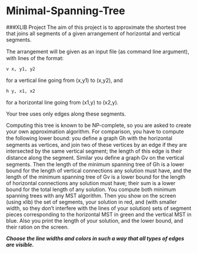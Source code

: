 # Minimal-Spanning-Tree
###XLIB Project
The aim of this project is to approximate the shortest tree that joins all segments of a given arrangement of 
horizontal and vertical segments. 

The arrangement will be given as an input ﬁle (as command line argument), with lines of the format:
```sh
v x, y1, y2
```
for a vertical line going from (x,y1) to (x,y2), and 
```sh
h y, x1, x2 
```
for a horizontal line going from (x1,y) to (x2,y).

Your tree uses only edges along these segments.

Computing this tree is known to be NP-complete, so you are asked to create your own approximation algorithm. For comparison, you have to compute the following lower bound: you deﬁne a graph Gh with the horizontal segments as vertices, and join two of these vertices by an edge if they are intersected by the same vertical segment; the length of this edge is their distance along the segment. Similar you deﬁne a graph Gv on the vertical segments. Then the length of the minimum spanning tree of Gh is a lower bound for the length of vertical connections any solution must have, and the length of the minimum spanning tree of Gv is a lower bound for the length of horizontal connections any solution must have; their sum is a lower bound for the total length of any solution. You compute both minimum spanning trees with any MST algorithm. Then you show on the screen (using xlib) the set of segments, your solution in red, and (with smaller width, so they don’t interfere with the lines of your solution) sets of segment pieces corresponding to the horizontal MST in green and the vertical MST in blue. Also you print the length of your solution, and the lower bound, and their ration on the screen.

***Choose the line widths and colors in such a way that all types of edges are visible.***

